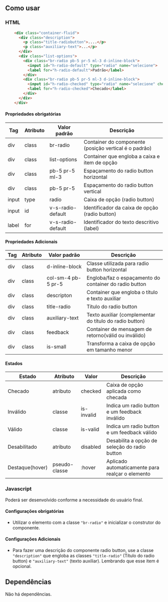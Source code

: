 ## Como usar

### HTML

```html
    <div class="container-fluid">
      <div class="description">
        <p class="title-radiobutton">....</p>
        <p class="auxiliary-text">...</p>
      </div>
      <div class="list-options">
        <div class="br-radio pb-5 pr-5 ml-3 d-inline-block">
          <input id="h-radio-default" type="radio" name="selecione">
          <label for="h-radio-default">Padrão</label>
        </div>
        <div class="br-radio pb-5 pr-5 ml-3 d-inline-block">
          <input id="h-radio-checked" type="radio" name="selecione" checked>
          <label for="h-radio-checked">Checado</label>
        </div>
      </div>
    </div>
```


#### Propriedades obrigatórias

| Tag    | Atributo     | Valor padrão  | Descrição                                             |
| ------ | ------------ | ------------  | ----------------------------------------------------  |
| div    | class        | br-radio      | Container do componente (posição vertical é o padrão) |
| div    | class        | list-options  | Container que engloba a caixa e item de opção         |
| div    | class        | pb-5 pr-5 ml-3| Espaçamento do radio button horizontal                |
| div    | class        | pb-5 pr-5     | Espaçamento do radio button vertical                  |
| input  | type         | radio         | Caixa de opção (radio button)                         |
| input  | id           |v-s-radio-default| Identificador da caixa de opção (radio  button)     |
| label  | for          |v-s-radio-default| Identificador do texto descritivo (label)           |


#### Propriedades Adicionais

| Tag    | Atributo | Valor padrão      | Descrição                                             |
|------- | -------- | ----------------- | ----------------------------------------------------  |
| div    | class    | d-inline-block    | Classe utilizada para radio button horizontal         |
| div    | class    |col-sm-4 pb-5 pr-5 | Engloba/faz o espaçamento do container do radio button |
| div    | class    | descripton        | Container que engloba o título e texto auxiliar       |
| div    | class    | title-radio       | Título do radio button                                |
| div    | class    | auxiliary-text    | Texto auxiliar (complementar do título do radio button)|
| div    | class    | feedback          | Container de mensagem de retorno(válid ou inválido)   |
| div    | class    | is-small          | Transforma a caixa de opção em tamanho menor          |

#### Estados

| Estado        | Atributo    | Valor       | Descrição                                            |
| --------------| ------------|-------------| -----------------------------------------------------|
| Checado       | atributo    | checked     | Caixa de opção aplicada como checada                 |
| Inválido      | classe      | is-invalid  | Indica um radio button e um feedback inválido        |
| Válido        | classe      | is-valid    | Indica um radio button e um feedback válido          |
| Desabilitado  | atributo    | disabled    | Desabilita a opção de seleção do radio button        |
| Destaque(hover)|pseudo-classe| :hover     | Aplicado automaticamente para realçar o elemento     |

### Javascript

Poderá ser desenvolvido conforme a necessidade do usuário final.

#### Configurações obrigatórias

- Utilizar o elemento com a classe `"br-radio"` e inicializar o construtor do componente.

#### Configurações Adicionais

- Para fazer uma descrição do componente radio button, use a classe `"description"` que engloba as classes `"title-radio"` (Título do radio button) e `"auxiliary-text"` (texto auxiliar). Lembrando que esse item é opcional.



## Dependências

Não há dependências.